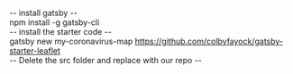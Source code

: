 -- install gatsby -- <br>
npm install -g gatsby-cli <br>
-- install the starter code -- <br>
gatsby new my-coronavirus-map https://github.com/colbyfayock/gatsby-starter-leaflet <br>
-- Delete the src folder and replace with our repo -- <br>

